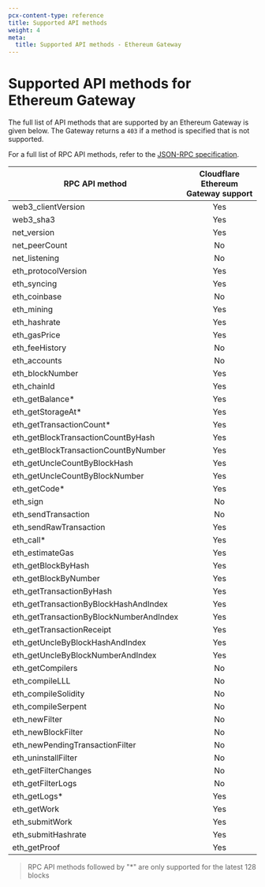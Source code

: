 ```yaml
---
pcx-content-type: reference
title: Supported API methods
weight: 4
meta:
  title: Supported API methods - Ethereum Gateway
---
```


# Supported API methods for Ethereum Gateway

The full list of API methods that are supported by an Ethereum Gateway
is given below. The Gateway returns a `403` if a method is specified that is not
supported.

For a full list of RPC API methods, refer to the [JSON-RPC specification](https://github.com/ethereum/execution-apis).

| RPC API method                          | Cloudflare Ethereum Gateway support |
| --------------------------------------- | :----------------------------------------: |
| web3_clientVersion                      |                     Yes                      |
| web3_sha3                               |                     Yes                      |
| net_version                             |                     Yes                      |
| net_peerCount                           |                     No                      |
| net_listening                           |                     No                      |
| eth_protocolVersion                     |                     Yes                      |
| eth_syncing                             |                     Yes                      |
| eth_coinbase                            |                     No                       |
| eth_mining                              |                     Yes                      |
| eth_hashrate                            |                     Yes                      |
| eth_gasPrice                            |                     Yes                      |
| eth_feeHistory                          |                     No                      |
| eth_accounts                            |                     No                      |
| eth_blockNumber                         |                     Yes                      |
| eth_chainId                             |                     Yes                      |
| eth_getBalance\*                        |                     Yes                      |
| eth_getStorageAt\*                      |                     Yes                     |
| eth_getTransactionCount\*               |                     Yes                      |
| eth_getBlockTransactionCountByHash      |                     Yes                      |
| eth_getBlockTransactionCountByNumber    |                     Yes                      |
| eth_getUncleCountByBlockHash            |                     Yes                      |
| eth_getUncleCountByBlockNumber          |                     Yes                      |
| eth_getCode\*                           |                     Yes                      |
| eth_sign                                |                     No                       |
| eth_sendTransaction                     |                     No                       |
| eth_sendRawTransaction                  |                     Yes                      |
| eth_call\*                              |                     Yes                      |
| eth_estimateGas                         |                     Yes                      |
| eth_getBlockByHash                      |                     Yes                      |
| eth_getBlockByNumber                    |                     Yes                      |
| eth_getTransactionByHash                |                     Yes                      |
| eth_getTransactionByBlockHashAndIndex   |                     Yes                     |
| eth_getTransactionByBlockNumberAndIndex |                     Yes                      |
| eth_getTransactionReceipt               |                     Yes                      |
| eth_getUncleByBlockHashAndIndex         |                     Yes                      |
| eth_getUncleByBlockNumberAndIndex       |                     Yes                      |
| eth_getCompilers                        |                     No                       |
| eth_compileLLL                          |                     No                       |
| eth_compileSolidity                     |                     No                       |
| eth_compileSerpent                      |                     No                       |
| eth_newFilter                           |                     No                       |
| eth_newBlockFilter                      |                     No                       |
| eth_newPendingTransactionFilter         |                     No                       |
| eth_uninstallFilter                     |                     No                       |
| eth_getFilterChanges                    |                     No                       |
| eth_getFilterLogs                       |                     No                       |
| eth_getLogs\*                           |                     Yes                      |
| eth_getWork                             |                     Yes                      |
| eth_submitWork                          |                     Yes                      |
| eth_submitHashrate                      |                     Yes                      |
| eth_getProof                            |                     Yes                      |

> RPC API methods followed by "\*" are only supported for the latest 128 blocks
